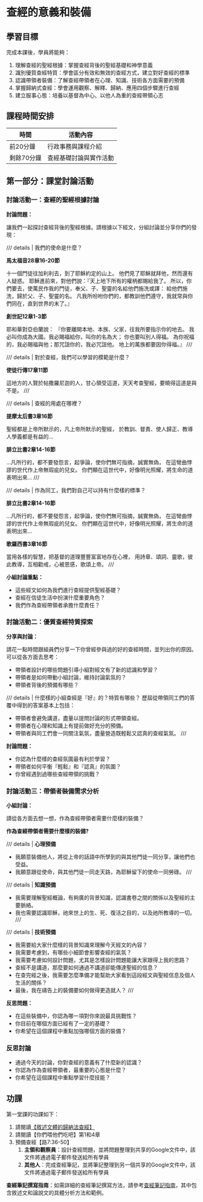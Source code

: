 # 查經的意義和裝備

## 學習目標

完成本課後，學員將能夠：

1. 理解查經的聖經根據：掌握查經背後的聖經基礎和神學意義
2. 識別優質查經特質：學會區分有效和無效的查經方式，建立對好查經的標準
3. 認識帶領者裝備：了解查經帶領者在心理、知識、技術各方面需要的預備
4. 掌握歸納式查經：學會運用觀察、解釋、歸納、應用四個步驟進行查經
5. 建立服事心態：培養以基督為中心、以他人為重的查經帶領心志

## 課程時間安排

| 時間           | 活動內容                   |
|----------------|----------------------------|
| 前20分鐘       | 行政事務與課程介紹         |
| 剩餘70分鐘     | 查經基礎討論與實作活動     |

## 第一部分：課堂討論活動

### 討論活動一：查經的聖經根據討論

**討論問題：**

讓我們一起探討查經背後的聖經根據。請根據以下經文，分組討論並分享你們的發現：

/// details | 我們的使命是什麼？

**馬太福音28章16-20節**

十一個門徒往加利利去，到了耶穌約定的山上。
他們見了耶穌就拜他，然而還有人疑惑。
耶穌進前來，對他們說：『天上地下所有的權柄都賜給我了。
所以，你們要去，使萬民作我的門徒，奉父、子、聖靈的名給他們施洗或譯：
給他們施洗，歸於父、子、聖靈的名。
凡我所吩咐你們的，都教訓他們遵守，我就常與你們同在，直到世界的末了。』

**創世記12章1-3節**

耶和華對亞伯蘭說：
『你要離開本地、本族、父家，往我所要指示你的地去。
我必叫你成為大國。我必賜福給你，叫你的名為大；
你也要叫別人得福。
為你祝福的，我必賜福與他；那咒詛你的，我必咒詛他。
地上的萬族都要因你得福。』
///

/// details | 對於查經，我們可以學習的模範是什麼？

**使徒行傳17章11節**

這地方的人賢於帖撒羅尼迦的人，甘心領受這道，天天考查聖經，要曉得這道是與不是。
///

/// details | 查經的用處在哪裡？

**提摩太后書3章16節**

聖經都是上帝所默示的，凡上帝所默示的聖經，
於教訓、督責、使人歸正、教導人學義都是有益的...

**腓立比書2章14-16節**

...凡所行的，都不要發怨言，起爭論，使你們無可指摘，誠實無偽，
在這彎曲悖謬的世代作上帝無瑕疵的兒女。
你們顯在這世代中，好像明光照耀，將生命的道表明出來...
///

/// details | 作為同工，我們對自己可以持有什麼樣的標準？

**腓立比書2章14-16節**

...凡所行的，都不要發怨言，起爭論，使你們無可指摘，誠實無偽，
在這彎曲悖謬的世代作上帝無瑕疵的兒女。
你們顯在這世代中，好像明光照耀，將生命的道表明出來...

**歌羅西書3章16節**

當用各樣的智慧，把基督的道理豐豐富富地存在心裡，
用詩章、頌詞、靈歌，彼此教導，互相勸戒，心被恩感，歌頌上帝。
///

**小組討論重點：**

- 這些經文如何為我們進行查經提供聖經基礎？
- 查經在信徒生活中扮演什麼重要角色？
- 我們作為查經帶領者承擔什麼責任？

### 討論活動二：優質查經特質探索

**分享與討論：**

請花一點時間跟組員們分享一下你曾經參與過的好的查經時間，並列出你的原因。可以從各方面去思考：

- 帶領者設計的哪些問題引導小組對經文有了新的認識和學習？
- 帶領者是如何帶動小組討論，維持討論氣氛的？
- 帶領者背後的預備有哪些？

/// details | 什麼樣的小組查經是『好』的？特質有哪些？
歷屆從帶領同工們的答覆中得到的答案基本上包括：

 - 帶領者會避免講道，盡量以提問討論的形式帶領查經。
 - 帶領者在心理和知識上有提前做好充分的預備。
 - 帶領者與同工們會一同關注氣氛，盡量營造既輕鬆又認真的查經氣氛。
///

**討論問題：**

- 你認為什麼樣的查經氛圍最有利於學習？
- 帶領者如何平衡『輕鬆』和『認真』的氛圍？
- 你曾經遇到過哪些查經帶領的挑戰？

### 討論活動三：帶領者裝備需求分析

**小組討論：**

請從各方面去想一想，作為查經帶領者需要什麼樣的裝備？

**作為查經帶領者需要什麼樣的裝備?**

/// details | **心理預備**
 - 我願意裝備他人，將從上帝的話語中所學到的與其他門徒一同分享，讓他們也受益。
 - 我願意跟從使命，與其他門徒一同走天路，為耶穌留下的使命一同勞碌。
///

/// details | **知識預備**
 - 我需要理解聖經概論，有夠廣的背景知識，認識書卷之間的關係以及聖經的主要脈絡。
 - 我也需要認識耶穌，祂來世上的生、死、復活之目的，以及祂所教導的一切。
///

/// details | **技術預備**
 - 我需要給大家什麼樣的背景知識來理解今天經文的內容？
 - 我需要考慮到，有哪些小細節會影響查經的氣氛？
 - 我需要考慮如何設計問題，尤其是怎樣設計問題能讓大家跟得上我的思路？
 - 查經不是講道，那麼要如何通過不講道卻能傳達聖經的信息？
 - 在查完經之後，我需要怎麼準備才能幫助大家看到這段經文與聖經信息及個人生活的關係？
 - 最後，我在禱告上的裝備要如何做得更造就人？
///

**反思問題：**

- 在這些裝備中，你認為哪一項對你來說最具挑戰性？
- 你目前在哪個方面已經有了一定的基礎？
- 你希望在這個課程中重點加強哪個方面的裝備？

### 反思討論

- 通過今天的討論，你對查經的意義有了什麼新的認識？
- 你認為作為查經帶領者，最重要的心態是什麼？
- 你希望在這個課程中重點學習什麼技能？

## 功課

第一堂課的功課如下：

1. 請閱讀[【敘述文體的歸納法查經】](../tools/ibs-narrative-notes.md)
2. 請閱讀【你們喂他們吃吧】第1和4章
3. 預備查經【路7:36-50】
    1. **主領和觀察員**：設計查經問題，並將問題整理到共享的Google文件中，該文件將通過電子郵件發送給所有學員
    2. **其他人**：完成查經筆記，並將筆記整理到另一個共享的Google文件中，該文件將通過電子郵件發送給所有學員

**查經筆記撰寫指南**：如需詳細的查經筆記撰寫方法，請參考[查經筆記指南](../resources/bible-study-notes.md)，其中包含敘述文和論說文的具體分析方法和範例。
